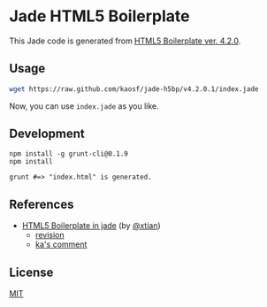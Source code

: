 # Jade HTML5 Boilerplate

This Jade code is generated from [HTML5 Boilerplate ver. 4.2.0](https://raw.github.com/h5bp/html5-boilerplate/v4.2.0/index.html).

## Usage

```sh
wget https://raw.github.com/kaosf/jade-h5bp/v4.2.0.1/index.jade
```

Now, you can use `index.jade` as you like.

## Development

```
npm install -g grunt-cli@0.1.9
npm install

grunt #=> "index.html" is generated.
```

## References

* [HTML5 Boilerplate in jade](https://gist.github.com/xtian/888338) (by [@xtian](https://github.com/xtian))
    * [revision](https://gist.github.com/xtian/888338/74b74df32fc7d8396a1d80e2b9d12748bb6c135a)
    * [ka's comment](https://gist.github.com/xtian/888338/#comment-830321)

## License

[MIT](http://opensource.org/licenses/MIT)
